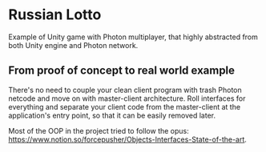 # Russian Lotto
Example of Unity game with Photon multiplayer, that highly abstracted from both Unity engine and Photon network.
## From proof of concept to real world example
There's no need to couple your clean client program with trash Photon netcode and move on with master-client architecture. Roll interfaces for everything and separate your client code from the master-client at the application's entry point, so that it can be easily removed later.

Most of the OOP in the project tried to follow the opus: https://www.notion.so/forcepusher/Objects-Interfaces-State-of-the-art.
